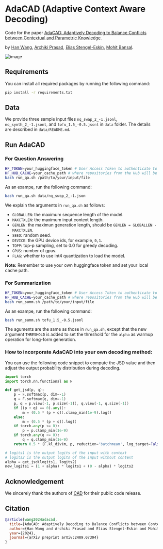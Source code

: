 # AdaCAD (Adaptive Context Aware Decoding)
Code for the paper [AdaCAD: Adaptively Decoding to Balance Conflicts between Contextual and Parametric Knowledge](https://arxiv.org/abs/2409.07394
).

by [Han Wang](https://hannight.github.io/), [Archiki Prasad](https://archiki.github.io/), [Elias Stengel-Eskin](https://esteng.github.io/), [Mohit Bansal](https://www.cs.unc.edu/~mbansal/).

![image](https://github.com/user-attachments/assets/0df89574-1dd7-40f7-8187-7652e0ea05ed)

## Requirements
You can install all required packages by running the following command:
```bash
pip install -r requirements.txt
```

## Data
We provide three sample input files `nq_swap_2_-1.jsonl`, `nq_synth_2_-1.jsonl`, and `tofu_1.5_-0.5.jsonl` in `data` folder. The details are described in `data/README.md`.

## Run AdaCAD
### For Question Answering
```bash
HF_TOKEN=your_huggingface_token # User Access Token to authenticate to the Hub.
HF_HUB_CACHE=your_cache_path # where repositories from the Hub will be cached locally (models, datasets and spaces).
bash run_qa.sh /path/to/your/input/file
```
As an exampe, run the following command:
```bash
bash run_qa.sh data/nq_swap_2_-1.json
```
We explain the arguments in `run_qa.sh` as follows:
- `GLOBALLEN`: the maximum sequence length of the model.
- `MAXCTXLEN`: the maximum input context length.
- `GENLEN`: the maximun generation length, should be `GENLEN = GLOBALLEN - MAXCTXLEN`.
- `SEED`: random seed.
- `DEVICE`: the GPU device ids, for example, `0,1`.
- `TOPP`: top-p sampling, set to 0.0 for greedy decoding.
- `GPUS`: number of gpus.
- `FLAG`: whether to use int4 quantization to load the model.

**Note:** Remember to use your own huggingface token and set your local cache path.

### For Summarization
```bash
HF_TOKEN=your_huggingface_token # User Access Token to authenticate to the Hub.
HF_HUB_CACHE=your_cache_path # where repositories from the Hub will be cached locally (models, datasets and spaces).
bash run_summ.sh /path/to/your/input/file
```
As an exampe, run the following command:
```bash
bash run_summ.sh tofu_1.5_-0.5.jsonl
```
The aguments are the same as those in `run_qa.sh`, except that the new argument `THRESHOLD` is added to set the threshold for the `alpha` as warmup operation for long-form generation.

### How to incorporate AdaCAD into your own decoding method:
You can use the following code snippet to compute the JSD value and then adjust the output probability distribution during decoding. 
```python
import torch
import torch.nn.functional as F

def get_jsd(p, q):
    p = F.softmax(p, dim=-1)
    q = F.softmax(q, dim=-1)
    p, q = p.view(-1, p.size(-1)), q.view(-1, q.size(-1))
    if ((p + q) == 0).any():
        m = (0.5 * (p + q)).clamp_min(1e-9).log()
    else:
        m = (0.5 * (p + q)).log()
    if torch.any(p <= 0):
        p = p.clamp_min(1e-9)
    if torch.any(q <= 0):
        q = q.clamp_min(1e-9)
    return 0.5 * (F.kl_div(m, p, reduction='batchmean', log_target=False) + F.kl_div(m, q, reduction='batchmean', log_target=False))

# logits1 is the output logits of the input with context
# logits2 is the output logits of the input without context
alpha = get_jsd(logits1, logits2)
new_logits1 = (1 + alpha) * logits1 + (0 - alpha) * logits2
```

## Acknowledgement
We sincerely thank the authors of [CAD](https://github.com/xhan77/context-aware-decoding/tree/main) for their public code release.

## Citation
```bibtex
@article{wang2024adacad,
  title={AdaCAD: Adaptively Decoding to Balance Conflicts between Contextual and Parametric Knowledge},
  author={Han Wang and Archiki Prasad and Elias Stengel-Eskin and Mohit Bansal},
  year={2024},
  journal={arXiv preprint arXiv:2409.07394}
}
```

